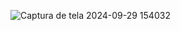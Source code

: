 
![Captura de tela 2024-09-29 154032](https://github.com/user-attachments/assets/d5e70ec0-5da0-46f7-8ef0-94ceb1e1c248)



